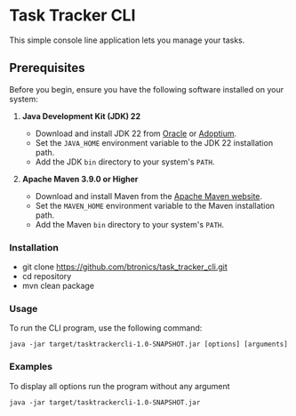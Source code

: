 # Task Tracker CLI

This simple console line application lets you manage your tasks.

## Prerequisites

Before you begin, ensure you have the following software installed on your system:

1. **Java Development Kit (JDK) 22**
   - Download and install JDK 22 from [Oracle](https://www.oracle.com/java/technologies/javase-jdk22-downloads.html) or [Adoptium](https://adoptium.net/).
   - Set the `JAVA_HOME` environment variable to the JDK 22 installation path.
   - Add the JDK `bin` directory to your system's `PATH`.

2. **Apache Maven 3.9.0 or Higher**
   - Download and install Maven from the [Apache Maven website](https://maven.apache.org/download.cgi).
   - Set the `MAVEN_HOME` environment variable to the Maven installation path.
   - Add the Maven `bin` directory to your system's `PATH`.

### Installation

- git clone https://github.com/btronics/task_tracker_cli.git
- cd repository
- mvn clean package

### Usage

To run the CLI program, use the following command:

`java -jar target/tasktrackercli-1.0-SNAPSHOT.jar [options] [arguments]`

### Examples

To display all options run the program without any argument

`java -jar target/tasktrackercli-1.0-SNAPSHOT.jar` 


